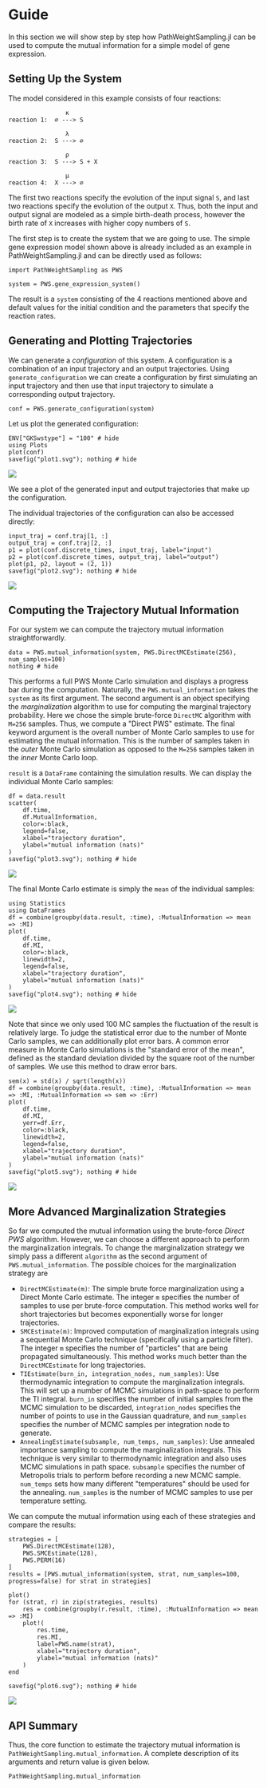 # Guide

In this section we will show step by step how PathWeightSampling.jl can be used to compute the mutual information for a simple model of gene expression.

## Setting Up the System

The model considered in this example consists of four reactions:
```
                κ
reaction 1:  ∅ ---> S

                λ
reaction 2:  S ---> ∅

                ρ
reaction 3:  S ---> S + X

                μ
reaction 4:  X ---> ∅
```
The first two reactions specify the evolution of the input signal `S`, and last two reactions specify the evolution of the output `X`. Thus, both the input and output signal are modeled as a simple birth-death process, however the birth rate of `X` increases with higher copy numbers of  `S`.

The first step is to create the system that we are going to use. The simple gene expression model shown above is already included as an example in PathWeightSampling.jl and can be directly used as follows:
```@example 1
import PathWeightSampling as PWS

system = PWS.gene_expression_system()
```
The result is a `system` consisting of the 4 reactions mentioned above and default values for the initial condition and the parameters that specify the reaction rates.

## Generating and Plotting Trajectories

We can generate a _configuration_ of this system. A configuration is a combination of an input trajectory and an output trajectories. Using `generate_configuration` we can create a configuration by first simulating an input trajectory and then use that input trajectory to simulate a corresponding output trajectory.
```@example 1
conf = PWS.generate_configuration(system)
```

Let us plot the generated configuration:
```@example 1
ENV["GKSwstype"] = "100" # hide
using Plots
plot(conf)
savefig("plot1.svg"); nothing # hide
```
![](plot1.svg)

We see a plot of the generated input and output trajectories that make up the configuration.

The individual trajectories of the configuration can also be accessed directly:
```@example 1
input_traj = conf.traj[1, :]
output_traj = conf.traj[2, :]
p1 = plot(conf.discrete_times, input_traj, label="input")
p2 = plot(conf.discrete_times, output_traj, label="output")
plot(p1, p2, layout = (2, 1))
savefig("plot2.svg"); nothing # hide
```
![](plot2.svg)

## Computing the Trajectory Mutual Information

For our system we can compute the trajectory mutual information straightforwardly. 
```@example 1
data = PWS.mutual_information(system, PWS.DirectMCEstimate(256), num_samples=100)
nothing # hide
```

This performs a full PWS Monte Carlo simulation and displays a progress bar during the computation. Naturally, the `PWS.mutual_information`
takes the `system` as its first argument. The second argument is an object specifying the *marginalization* algorithm to use for
computing the marginal trajectory probability. Here we chose the simple brute-force `DirectMC` algorithm with ``M=256`` samples.
Thus, we compute a "Direct PWS" estimate. The final keyword argument is the overall number of Monte Carlo samples to use for estimating the
mutual information. This is the number of samples taken in the *outer* Monte Carlo simulation as opposed to the ``M=256`` samples taken in the *inner* Monte Carlo loop.

`result` is a `DataFrame` containing the simulation results. We can display the individual Monte Carlo samples:
```@example 1
df = data.result
scatter(
    df.time, 
    df.MutualInformation, 
    color=:black, 
    legend=false, 
    xlabel="trajectory duration", 
    ylabel="mutual information (nats)"
)
savefig("plot3.svg"); nothing # hide
```

![](plot3.svg)

The final Monte Carlo estimate is simply the `mean` of the individual samples:
```@example 1
using Statistics
using DataFrames
df = combine(groupby(data.result, :time), :MutualInformation => mean => :MI)
plot(
    df.time, 
    df.MI, 
    color=:black, 
    linewidth=2, 
    legend=false,
    xlabel="trajectory duration",
    ylabel="mutual information (nats)"
)
savefig("plot4.svg"); nothing # hide
```

![](plot4.svg)

Note that since we only used 100 MC samples the fluctuation of the result is relatively large. To judge the statistical error due to the number of Monte Carlo samples, we can additionally plot error bars. A common error measure in Monte Carlo simulations is the "standard error of the mean", defined as the standard deviation divided by the square root of the number of samples. We use this method to draw error bars.

```@example 1
sem(x) = std(x) / sqrt(length(x))
df = combine(groupby(data.result, :time), :MutualInformation => mean => :MI, :MutualInformation => sem => :Err)
plot(
    df.time, 
    df.MI,
    yerr=df.Err, 
    color=:black, 
    linewidth=2, 
    legend=false,
    xlabel="trajectory duration",
    ylabel="mutual information (nats)"
)
savefig("plot5.svg"); nothing # hide
```

![](plot5.svg)

## More Advanced Marginalization Strategies

So far we computed the mutual information using the brute-force *Direct PWS* algorithm. However, we can choose a different approach to perform
the marginalization integrals. To change the marginalization strategy we simply pass a different `algorithm` as the second argument of `PWS.mutual_information`. The possible choices for the marginalization strategy are

- `DirectMCEstimate(m)`: The simple brute force marginalization using a Direct Monte Carlo estimate. The integer `m` specifies the number of samples to use per brute-force computation. This method works well for short trajectories but becomes exponentially worse for longer trajectories.
- `SMCEstimate(m)`: Improved computation of marginalization integrals using a sequential Monte Carlo technique (specifically using a particle filter). The integer `m` specifies the number of "particles" that are being propagated simultaneously. This method works much better than the `DirectMCEstimate` for long trajectories.
- `TIEstimate(burn_in, integration_nodes, num_samples)`: Use thermodynamic integration to compute the marginalization integrals. This will set up a number of MCMC simulations in path-space to perform the TI integral. `burn_in` specifies the number of initial samples from the MCMC simulation to be discarded, `integration_nodes` specifies the number of points to use in the Gaussian quadrature, and `num_samples` specifies the number of MCMC samples per integration node to generate.
- `AnnealingEstimate(subsample, num_temps, num_samples)`: Use annealed importance sampling to compute the marginalization integrals. This technique is very similar to thermodynamic integration and also uses MCMC simulations in path space. `subsample` specifies the number of Metropolis trials to perform before recording a new MCMC sample. `num_temps` sets how many different "temperatures" should be used for the annealing. `num_samples` is the number of MCMC samples to use per temperature setting.

We can compute the mutual information using each of these strategies and compare the results:

```@example 1
strategies = [
    PWS.DirectMCEstimate(128),
    PWS.SMCEstimate(128),
    PWS.PERM(16)
]
results = [PWS.mutual_information(system, strat, num_samples=100, progress=false) for strat in strategies]

plot()
for (strat, r) in zip(strategies, results)
    res = combine(groupby(r.result, :time), :MutualInformation => mean => :MI)
    plot!(
        res.time, 
        res.MI,
        label=PWS.name(strat),
        xlabel="trajectory duration",
        ylabel="mutual information (nats)"
    )
end

savefig("plot6.svg"); nothing # hide
```

![](plot6.svg)

## API Summary

Thus, the core function to estimate the trajectory mutual information is `PathWeightSampling.mutual_information`. A complete description of its arguments and return value is given below.
```@docs
PathWeightSampling.mutual_information
```
